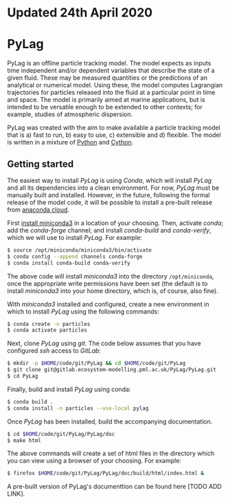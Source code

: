 # Updated 24th April 2020

# PyLag

PyLag is an offline particle tracking model. The model expects as inputs time independent and/or dependent variables that describe the state of a given fluid. These may be measured quantities or the predictions of an analytical or numerical model. Using these, the model computes Lagrangian trajectories for particles released into the fluid at a particular point in time and space. The model is primarily aimed at marine applications, but is intended to be versatile enough to be extended to other contexts; for example, studies of atmospheric dispersion.

PyLag was created with the aim to make available a particle tracking model that is a) fast to run, b) easy to use, c) extensible and d) flexible. The model is written in a mixture of [Python](http://www.python.org) and [Cython](http://www.cython.org).

## Getting started

The easiest way to install *PyLag* is using *Conda*, which will install *PyLag* and all its dependencies into a clean environment. For now, *PyLag* must be manually built and installed. However, in the future, following the formal release of the model code, it will be possible to install a pre-built release from [anaconda cloud](https://anaconda.org/).

First [install miniconda3](https://conda.io/projects/conda/en/latest/user-guide/install/linux.html) in a location of your choosing. Then, activate *conda*; add the *conda-forge* channel; and install *conda-build* and *conda-verify*, which we will use to install *PyLag*. For example:

```bash
$ source /opt/miniconda/miniconda3/bin/activate
$ conda config --append channels conda-forge
$ conda install conda-build conda-verify
```

The above code will install *miniconda3* into the directory `/opt/miniconda`, once the appropriate write permissions have been set (the default is to install *miniconda3* into your home directory, which is, of course, also fine).

With *miniconda3* installed and configured, create a new environment in which to install *PyLag* using the following commands:

```bash
$ conda create -n particles
$ conda activate particles
```

Next, clone *PyLag* using *git*. The code below assumes that you have configured *ssh* access to *GitLab*:

```bash
$ mkdir -p $HOME/code/git/PyLag && cd $HOME/code/git/PyLag
$ git clone git@gitlab.ecosystem-modelling.pml.ac.uk/PyLag/PyLag.git
$ cd PyLag
```

Finally, build and install *PyLag* using conda:

```bash
$ conda build .
$ conda install -n particles --use-local pylag
```

Once *PyLag* has been installed, build the accompanying documentation.

```bash
$ cd $HOME/code/git/PyLag/PyLag/doc
$ make html
```

The above commands will create a set of html files in the directory which you can view using a browser of your choosing. For example:

```bash
$ firefox $HOME/code/git/PyLag/PyLag/doc/build/html/index.html &
```

A pre-built version of PyLag's documenttion can be found here [TODO ADD LINK].
